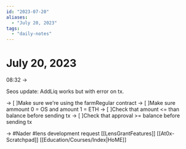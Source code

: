 ```yaml
---
id: "2023-07-20"
aliases:
  - "July 20, 2023"
tags:
  - "daily-notes"
---
```


# July 20, 2023

08:32 ->

Seos update: AddLiq works but with error on tx.

-> [ ]Make sure we're using the farmRegular contract
-> [ ]Make sure ammount 0 = OS and amount 1 = ETH
-> [ ]Check that amount <= than balance before sending tx
-> [ ]Check that approval >= balance before sending tx

-> #Nader #lens development request [[LensGrantFeatures]]
[[At0x-Scratchpad]]
[[Education/Courses/Index|HoME]]
